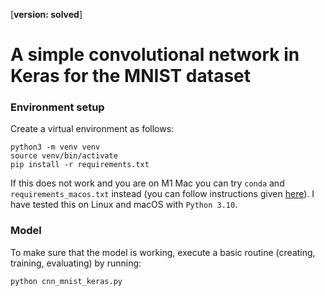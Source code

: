 [**version: solved**]

# A simple convolutional network in Keras for the MNIST dataset

### Environment setup

Create a virtual environment as follows:

```
python3 -m venv venv
source venv/bin/activate
pip install -r requirements.txt
```

If this does not work and you are on M1 Mac you can try `conda` and `requirements_macos.txt` instead (you can follow instructions given [here](https://caffeinedev.medium.com/how-to-install-tensorflow-on-m1-mac-8e9b91d93706)). I have tested this on Linux and macOS with `Python 3.10`.

### Model

To make sure that the model is working, execute a basic routine (creating, training, evaluating) by running:

```
python cnn_mnist_keras.py
```
